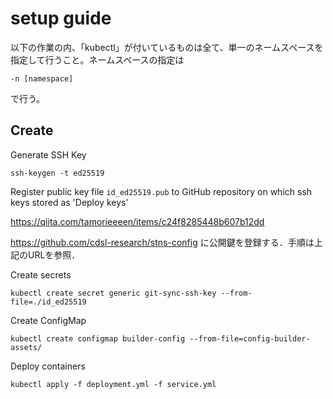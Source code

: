 # setup guide
以下の作業の内、「kubectl」が付いているものは全て、単一のネームスペースを指定して行うこと。ネームスペースの指定は
```
-n [namespace]
```
で行う。

## Create

Generate SSH Key

```
ssh-keygen -t ed25519
```

Register public key file `id_ed25519.pub` to GitHub repository on which ssh keys stored as 'Deploy keys'

https://qiita.com/tamorieeeen/items/c24f8285448b607b12dd

https://github.com/cdsl-research/stns-config に公開鍵を登録する．手順は上記のURLを参照．

Create secrets

```
kubectl create secret generic git-sync-ssh-key --from-file=./id_ed25519
```

Create ConfigMap

```
kubectl create configmap builder-config --from-file=config-builder-assets/
```

Deploy containers

```
kubectl apply -f deployment.yml -f service.yml
```
